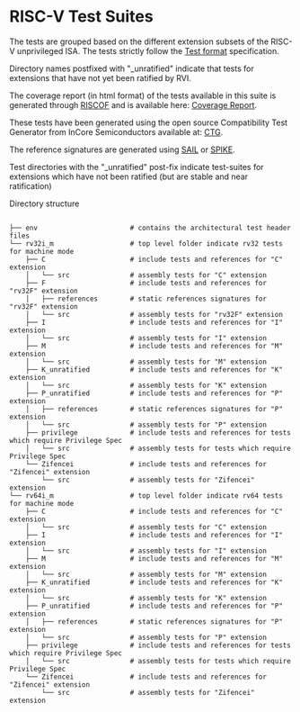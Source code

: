 # RISC-V Test Suites

The tests are grouped based on the different extension subsets of the RISC-V unprivileged ISA.
The tests strictly follow the [Test format](../spec/TestFormatSpec.adoc) specification.

Directory names postfixed with "\_unratified" indicate that tests for extensions that have not yet
been ratified by RVI.

The coverage report (in html format) of the tests available in this suite is generated through
[RISCOF](https://github.com/riscv-software-src/riscof) and is available here: [Coverage Report](../riscv-test-stats/coverage/README.md).

These tests have been generated using the open source Compatibility Test Generator from InCore Semiconductors available 
at: [CTG](https://github.com/riscv/riscv-ctg).

The reference signatures are generated using [SAIL](https://github.com/riscv/sail-riscv) or
[SPIKE](https://github.com/riscv-software-src/riscv-isa-sim).

Test directories with the "\_unratified" post-fix indicate test-suites for extensions which have not been
ratified (but are stable and near ratification)

Directory structure
```

├── env                       # contains the architectural test header files
└── rv32i_m                   # top level folder indicate rv32 tests for machine mode
    ├── C                     # include tests and references for "C" extension
    │   └── src               # assembly tests for "C" extension
    ├── F                     # include tests and references for "rv32F" extension
    │   ├── references        # static references signatures for "rv32F" extension
    │   └── src               # assembly tests for "rv32F" extension
    ├── I                     # include tests and references for "I" extension
    │   └── src               # assembly tests for "I" extension
    ├── M                     # include tests and references for "M" extension
    │   └── src               # assembly tests for "M" extension
    ├── K_unratified          # include tests and references for "K" extension
    │   └── src               # assembly tests for "K" extension
    ├── P_unratified          # include tests and references for "P" extension
    │   ├── references        # static references signatures for "P" extension
    │   └── src               # assembly tests for "P" extension
    ├── privilege             # include tests and references for tests which require Privilege Spec 
    │   └── src               # assembly tests for tests which require Privilege Spec
    └── Zifencei              # include tests and references for "Zifencei" extension
        └── src               # assembly tests for "Zifencei" extension
└── rv64i_m                   # top level folder indicate rv64 tests for machine mode
    ├── C                     # include tests and references for "C" extension
    │   └── src               # assembly tests for "C" extension
    ├── I                     # include tests and references for "I" extension
    │   └── src               # assembly tests for "I" extension
    ├── M                     # include tests and references for "M" extension
    │   └── src               # assembly tests for "M" extension
    ├── K_unratified          # include tests and references for "K" extension
    │   └── src               # assembly tests for "K" extension
    ├── P_unratified          # include tests and references for "P" extension
    │   ├── references        # static references signatures for "P" extension
    │   └── src               # assembly tests for "P" extension
    ├── privilege             # include tests and references for tests which require Privilege Spec 
    │   └── src               # assembly tests for tests which require Privilege Spec
    └── Zifencei              # include tests and references for "Zifencei" extension
        └── src               # assembly tests for "Zifencei" extension
```
